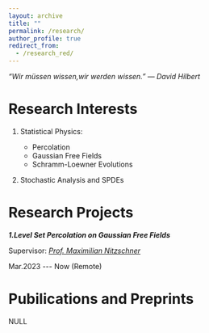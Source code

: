 ```yaml
---
layout: archive
title: ""
permalink: /research/
author_profile: true
redirect_from: 
  - /research_red/
---
```


*“Wir müssen wissen,wir werden wissen.” ― David Hilbert*

Research Interests
===

1. Statistical Physics:
   - Percolation
   - Gaussian Free Fields
   - Schramm-Loewner Evolutions
   
2. Stochastic Analysis and SPDEs

Research Projects
===

***1.Level Set Percolation on Gaussian Free Fields***

Supervisor: *[Prof. Maximilian Nitzschner](https://cims.nyu.edu/~mn2977)*

Mar.2023 --- Now (Remote)


Pubilications and Preprints
===
NULL
